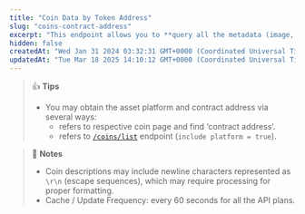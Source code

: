 ```yaml
---
title: "Coin Data by Token Address"
slug: "coins-contract-address"
excerpt: "This endpoint allows you to **query all the metadata (image,  websites, socials, description, contract address, etc.) and  market data (price, ATH, exchange tickers, etc.) of a coin  from the CoinGecko coin page based on an asset platform and  a particular token contract address**"
hidden: false
createdAt: "Wed Jan 31 2024 03:32:31 GMT+0000 (Coordinated Universal Time)"
updatedAt: "Tue Mar 18 2025 14:10:12 GMT+0000 (Coordinated Universal Time)"
---
```

> 👍 **Tips**
> 
> - You may obtain the asset platform and contract address via several ways:
>   - refers to respective coin page and find ‘contract address’.
>   - refers to [`/coins/list`](/reference/coins-list) endpoint (`include platform = true`).

> 📘 **Notes**
> 
> - Coin descriptions may include newline characters represented as `\r\n` (escape sequences), which may require processing for proper formatting.
> - Cache / Update Frequency: every 60 seconds for all the API plans.
